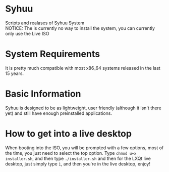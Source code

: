 # Syhuu
Scripts and realases of Syhuu System <br>
NOTICE: The is currently no way to install the system, you can currently only use the Live ISO
# System Requirements
It is pretty much compatible with most x86_64 systems released in the last 15 years.
# Basic Information
Syhuu is designed to be as lightweight, user friendly (although it isn't there yet) and still have enough preinstalled applications.
# How to get into a live desktop
When booting into the ISO, you will be prompted with a few options, most of the time, you just need to select the top option. Type `chmod u+x installer.sh`, and then type `./installer.sh` and then for the LXQt live desktop, just simply type `1`, and then you're in the live desktop, enjoy!
